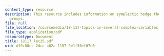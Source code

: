 ```yaml
---
content_type: resource
description: This resource includes information on symplectic hodge theory, and lie
  groups.
file: null
file_location: /coursemedia/18-117-topics-in-several-complex-variables-spring-2005/d19c00cc2dccb02a11579e1f50ef67e0_18117_lec25.pdf
file_type: application/pdf
resourcetype: Document
title: 18117_lec25.pdf
uid: d19c00cc-2dcc-b02a-1157-9e1f50ef67e0
---
```

